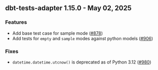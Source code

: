 ## dbt-tests-adapter 1.15.0 - May 02, 2025

### Features

- Add base test case for sample mode ([#878](https://github.com/dbt-labs/dbt-adapters/issues/878))
- Add tests for `empty` and `sample` modes against python models ([#906](https://github.com/dbt-labs/dbt-adapters/issues/906))

### Fixes

- `datetime.datetime.utcnow()` is deprecated as of Python 3.12 ([#980](https://github.com/dbt-labs/dbt-adapters/issues/980))
